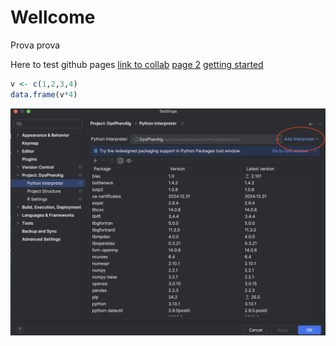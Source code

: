 # Wellcome

Prova prova


Here to test github pages
[link to collab](collaborators/main.md)
[page 2](page-2.md)
[getting started](getting-started.md)
```R
v <- c(1,2,3,4)
data.frame(v*4)
```
![img.png](img.png)

